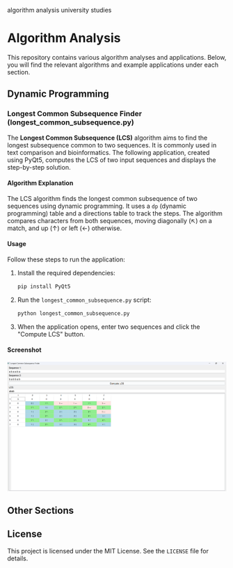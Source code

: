 
algorithm analysis university studies

# Algorithm Analysis

This repository contains various algorithm analyses and applications. Below, you will find the relevant algorithms and example applications under each section.

## Dynamic Programming

### Longest Common Subsequence Finder (longest_common_subsequence.py)

The **Longest Common Subsequence (LCS)** algorithm aims to find the longest subsequence common to two sequences. It is commonly used in text comparison and bioinformatics. The following application, created using PyQt5, computes the LCS of two input sequences and displays the step-by-step solution.

#### Algorithm Explanation

The LCS algorithm finds the longest common subsequence of two sequences using dynamic programming. It uses a `dp` (dynamic programming) table and a directions table to track the steps. The algorithm compares characters from both sequences, moving diagonally (↖) on a match, and up (↑) or left (←) otherwise.

#### Usage

Follow these steps to run the application:

1. Install the required dependencies:

    ```bash
    pip install PyQt5
    ```

2. Run the `longest_common_subsequence.py` script:

    ```bash
    python longest_common_subsequence.py
    ```

3. When the application opens, enter two sequences and click the "Compute LCS" button.

#### Screenshot

![Screenshot](dynamic_programming/lcs_finder.png)

## Other Sections


## License

This project is licensed under the MIT License. See the `LICENSE` file for details.

